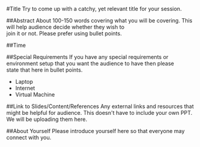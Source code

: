 #Title
Try to come up with a catchy, yet relevant title for your session.

##Abstract
About 100-150 words covering what you will be covering. This will help audience decide whether they wish to </br>
join it or not. Please prefer using bullet points.

##Time

##Special Requirements
If you have any special requirements or environment setup that you want the audience to have then please </br>
state that here in bullet points.

* Laptop
* Internet
* Virtual Machine

##Link to Slides/Content/References
Any external links and resources that might be helpful for audience.
This doesn't have to include your own PPT. We will be uploading them here.

##About Yourself
Please introduce yourself here so that everyone may connect with you.
